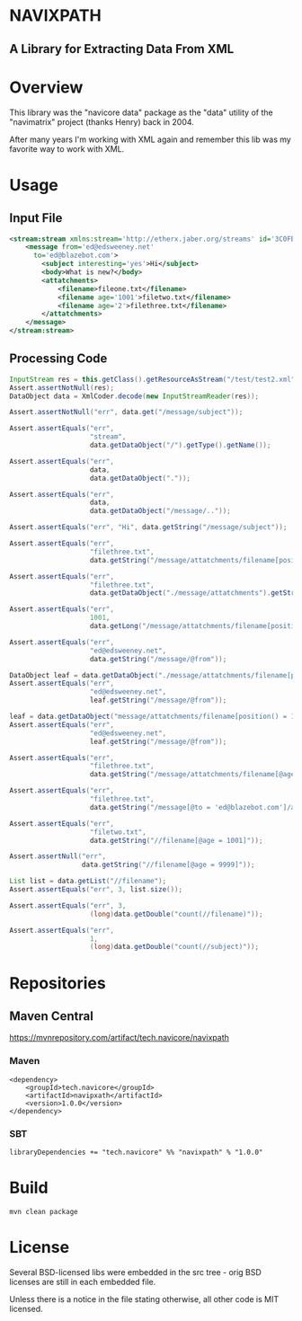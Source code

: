 NAVIXPATH
========

A Library for Extracting Data From XML
----------------

# Overview

This library was the "navicore data" package as the "data" utility of the
"navimatrix" project (thanks Henry) back in 2004.

After many years I'm working with XML again and remember this lib was my
favorite way to work with XML.

# Usage

## Input File
```xml
<stream:stream xmlns:stream='http://etherx.jaber.org/streams' id='3C0FB738' xmlns='jabber:client'>
    <message from='ed@edsweeney.net'
      to='ed@blazebot.com'>
        <subject interesting='yes'>Hi</subject>
        <body>What is new?</body>
        <attatchments>
            <filename>fileone.txt</filename>
            <filename age='1001'>filetwo.txt</filename>
            <filename age='2'>filethree.txt</filename>
        </attatchments>
    </message>
</stream:stream>
```

## Processing Code
```java
InputStream res = this.getClass().getResourceAsStream("/test/test2.xml");
Assert.assertNotNull(res);
DataObject data = XmlCoder.decode(new InputStreamReader(res));

Assert.assertNotNull("err", data.get("/message/subject"));

Assert.assertEquals("err",
                    "stream",
                    data.getDataObject("/").getType().getName());

Assert.assertEquals("err",
                    data,
                    data.getDataObject("."));

Assert.assertEquals("err",
                    data,
                    data.getDataObject("/message/.."));

Assert.assertEquals("err", "Hi", data.getString("/message/subject"));

Assert.assertEquals("err",
                    "filethree.txt",
                    data.getString("/message/attatchments/filename[position() = 3]"));

Assert.assertEquals("err",
                    "filethree.txt",
                    data.getDataObject("./message/attatchments").getString("./filename[position() = 3]"));

Assert.assertEquals("err",
                    1001,
                    data.getLong("/message/attatchments/filename[position() = 2]/@age"));

Assert.assertEquals("err",
                    "ed@edsweeney.net",
                    data.getString("/message/@from"));

DataObject leaf = data.getDataObject("./message/attatchments/filename[position() = 1]");
Assert.assertEquals("err",
                    "ed@edsweeney.net",
                    leaf.getString("/message/@from"));

leaf = data.getDataObject("message/attatchments/filename[position() = 1]");
Assert.assertEquals("err",
                    "ed@edsweeney.net",
                    leaf.getString("/message/@from"));

Assert.assertEquals("err",
                    "filethree.txt",
                    data.getString("/message/attatchments/filename[@age = 2]"));

Assert.assertEquals("err",
                    "filethree.txt",
                    data.getString("/message[@to = 'ed@blazebot.com']/attatchments/filename[@age = 2]"));

Assert.assertEquals("err",
                    "filetwo.txt",
                    data.getString("//filename[@age = 1001]"));

Assert.assertNull("err",
                  data.getString("//filename[@age = 9999]"));

List list = data.getList("//filename");
Assert.assertEquals("err", 3, list.size());

Assert.assertEquals("err", 3,
                    (long)data.getDouble("count(//filename)"));

Assert.assertEquals("err",
                    1,
                    (long)data.getDouble("count(//subject)"));
```

# Repositories

## Maven Central

https://mvnrepository.com/artifact/tech.navicore/navixpath

### Maven

```
<dependency>
    <groupId>tech.navicore</groupId>
    <artifactId>navipxath</artifactId>
    <version>1.0.0</version>
</dependency>
```

### SBT
```
libraryDependencies += "tech.navicore" %% "navixpath" % "1.0.0"
```

# Build

`mvn clean package`

# License

Several BSD-licensed libs were embedded in the src tree - orig BSD licenses are
still in each embedded file. 

Unless there is a notice in the file stating otherwise, all other code is MIT
licensed.
